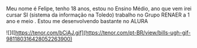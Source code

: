 
Meu nome é Felipe, tenho 18 anos, estou no Ensino Médio, ano que vem irei cursar SI (sistema da informação na Toledo) 
trabalho no Grupo RENAER a 1 ano e meio .
Estou me desenvolvendo bastante no ALURA 


![]([https://tenor.com/bCiAJ.gif](https://tenor.com/pt-BR/view/bills-ugh-gif-981180316428052263900)
